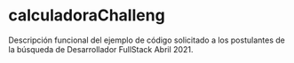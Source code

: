 # calculadoraChalleng
Descripción funcional del ejemplo de código solicitado a los postulantes de la búsqueda de Desarrollador FullStack Abril 2021.
